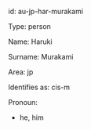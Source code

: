 id: au-jp-har-murakami

Type: person

Name: Haruki

Surname: Murakami

Area: jp

Identifies as: cis-m

Pronoun:
  - he, him

